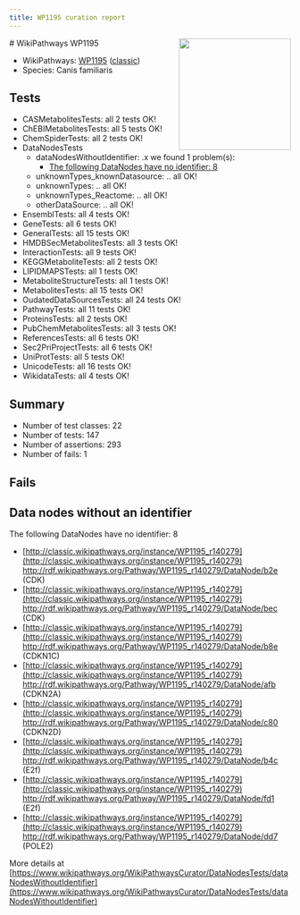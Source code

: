 ```yaml
---
title: WP1195 curation report
---
```


<img style="float: right; width: 200px" src="https://upload.wikimedia.org/wikipedia/commons/thumb/8/83/Wplogo_with_text_500.png/640px-Wplogo_with_text_500.png" />
# WikiPathways WP1195

* WikiPathways: [WP1195](https://wikipathways.org/pathways/WP1195) ([classic](https://classic.wikipathways.org/instance/WP1195))
* Species: Canis familiaris
## Tests
* CASMetabolitesTests: all 2 tests OK!
* ChEBIMetabolitesTests: all 5 tests OK!
* ChemSpiderTests: all 2 tests OK!
* DataNodesTests
    * dataNodesWithoutIdentifier: .x we found 1 problem(s):
        * [The following DataNodes have no identifier: 8](#d2d32fa7)
    * unknownTypes_knownDatasource: .. all OK!
    * unknownTypes: .. all OK!
    * unknownTypes_Reactome: .. all OK!
    * otherDataSource: .. all OK!
* EnsemblTests: all 4 tests OK!
* GeneTests: all 6 tests OK!
* GeneralTests: all 15 tests OK!
* HMDBSecMetabolitesTests: all 3 tests OK!
* InteractionTests: all 9 tests OK!
* KEGGMetaboliteTests: all 2 tests OK!
* LIPIDMAPSTests: all 1 tests OK!
* MetaboliteStructureTests: all 1 tests OK!
* MetabolitesTests: all 15 tests OK!
* OudatedDataSourcesTests: all 24 tests OK!
* PathwayTests: all 11 tests OK!
* ProteinsTests: all 2 tests OK!
* PubChemMetabolitesTests: all 3 tests OK!
* ReferencesTests: all 6 tests OK!
* Sec2PriProjectTests: all 6 tests OK!
* UniProtTests: all 5 tests OK!
* UnicodeTests: all 16 tests OK!
* WikidataTests: all 4 tests OK!


## Summary

* Number of test classes: 22
* Number of tests: 147
* Number of assertions: 293
* Number of fails: 1

## Fails

<a name="d2d32fa7" />

## Data nodes without an identifier

The following DataNodes have no identifier: 8

* [http://classic.wikipathways.org/instance/WP1195_r140279](http://classic.wikipathways.org/instance/WP1195_r140279) http://rdf.wikipathways.org/Pathway/WP1195_r140279/DataNode/b2e (CDK)
* [http://classic.wikipathways.org/instance/WP1195_r140279](http://classic.wikipathways.org/instance/WP1195_r140279) http://rdf.wikipathways.org/Pathway/WP1195_r140279/DataNode/bec (CDK)
* [http://classic.wikipathways.org/instance/WP1195_r140279](http://classic.wikipathways.org/instance/WP1195_r140279) http://rdf.wikipathways.org/Pathway/WP1195_r140279/DataNode/b8e (CDKN1C)
* [http://classic.wikipathways.org/instance/WP1195_r140279](http://classic.wikipathways.org/instance/WP1195_r140279) http://rdf.wikipathways.org/Pathway/WP1195_r140279/DataNode/afb (CDKN2A)
* [http://classic.wikipathways.org/instance/WP1195_r140279](http://classic.wikipathways.org/instance/WP1195_r140279) http://rdf.wikipathways.org/Pathway/WP1195_r140279/DataNode/c80 (CDKN2D)
* [http://classic.wikipathways.org/instance/WP1195_r140279](http://classic.wikipathways.org/instance/WP1195_r140279) http://rdf.wikipathways.org/Pathway/WP1195_r140279/DataNode/b4c (E2f)
* [http://classic.wikipathways.org/instance/WP1195_r140279](http://classic.wikipathways.org/instance/WP1195_r140279) http://rdf.wikipathways.org/Pathway/WP1195_r140279/DataNode/fd1 (E2f)
* [http://classic.wikipathways.org/instance/WP1195_r140279](http://classic.wikipathways.org/instance/WP1195_r140279) http://rdf.wikipathways.org/Pathway/WP1195_r140279/DataNode/dd7 (POLE2)


More details at [https://www.wikipathways.org/WikiPathwaysCurator/DataNodesTests/dataNodesWithoutIdentifier](https://www.wikipathways.org/WikiPathwaysCurator/DataNodesTests/dataNodesWithoutIdentifier)

